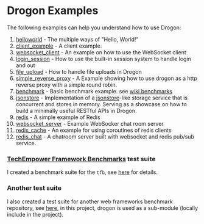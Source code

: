 # Drogon Examples

The following examples can help you understand how to use Drogon:

1. [helloworld](https://github.com/an-tao/drogon/tree/master/examples/helloworld) - The multiple ways of "Hello, World!"
2. [client_example](https://github.com/an-tao/drogon/tree/master/examples/client_example/main.cc) - A client example.
3. [websocket_client](https://github.com/an-tao/drogon/tree/master/examples/websocket_client/WebSocketClient.cc) - An example on how to use the WebSocket client
4. [login_session](https://github.com/an-tao/drogon/tree/master/examples/login_session) - How to use the built-in session system to handle login and out
5. [file_upload](https://github.com/an-tao/drogon/tree/master/examples/file_upload) - How to handle file uploads in Drogon
6. [simple_reverse_proxy](https://github.com/an-tao/drogon/tree/master/examples/simple_reverse_proxy) - A Example showing how to use drogon as a http reverse 
proxy with a simple round robin.
7. [benchmark](https://github.com/an-tao/drogon/tree/master/examples/benchmark) - Basic benchmark example. see [wiki benchmarks](https://github.com/an-tao/drogon/wiki/13-Benchmarks)
8. [jsonstore](https://github.com/an-tao/drogon/tree/master/examples/jsonstore) - Implementation of a [jsonstore](https://github.com/bluzi/jsonstore)-like storage service that is concurrent and stores in memory. Serving as a showcase on how to build a minimally useful RESTful APIs in Drogon.
9. [redis](https://github.com/an-tao/drogon/tree/master/examples/redis) - A simple example of Redis
10. [websocket_server](https://github.com/drogonframework/drogon/tree/master/examples/websocket_server) - Example WebSocker chat room server
11. [redis_cache](https://github.com/an-tao/drogon/tree/master/examples/redis_cache) - An example for using coroutines of redis clients
12. [redis_chat](https://github.com/an-tao/drogon/tree/master/examples/redis_chat) - A chatroom server built with websocket and redis pub/sub service.

### [TechEmpower Framework Benchmarks](https://github.com/TechEmpower/FrameworkBenchmarks) test suite

I created a benchmark suite for the `tfb`, see [here](https://github.com/TechEmpower/FrameworkBenchmarks/tree/master/frameworks/C%2B%2B/drogon) for details.

### Another test suite

I also created a test suite for another web frameworks benchmark repository, see [here](https://github.com/the-benchmarker/web-frameworks/tree/master/cpp/drogon), in this project, drogon is used as a sub-module (locally include in the project).
